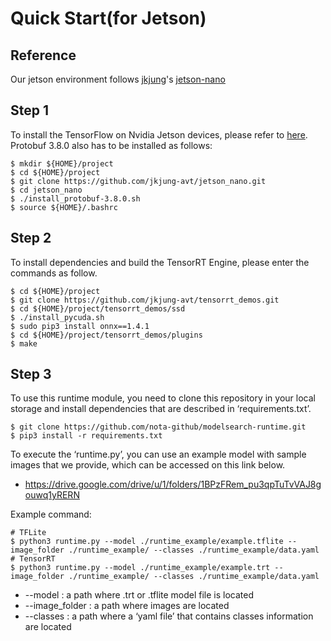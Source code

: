 # Quick Start(for Jetson)

## Reference
Our jetson environment follows [jkjung](https://github.com/jkjung-avt)'s [jetson-nano](https://github.com/jkjung-avt/jetson_nano)


## Step 1

To install the TensorFlow on Nvidia Jetson devices, please refer to [here](https://docs.nvidia.com/deeplearning/frameworks/install-tf-jetson-platform/index.html). Protobuf 3.8.0 also has to be installed as follows:

```shell
$ mkdir ${HOME}/project
$ cd ${HOME}/project
$ git clone https://github.com/jkjung-avt/jetson_nano.git
$ cd jetson_nano
$ ./install_protobuf-3.8.0.sh
$ source ${HOME}/.bashrc
```

## Step 2

To install dependencies and build the TensorRT Engine, please enter the commands as follow.

```Shell
$ cd ${HOME}/project
$ git clone https://github.com/jkjung-avt/tensorrt_demos.git
$ cd ${HOME}/project/tensorrt_demos/ssd
$ ./install_pycuda.sh
$ sudo pip3 install onnx==1.4.1
$ cd ${HOME}/project/tensorrt_demos/plugins
$ make
```


## Step 3

To use this runtime module, you need to clone this repository in your local storage and install dependencies that are described in ‘requirements.txt’.

```shell
$ git clone https://github.com/nota-github/modelsearch-runtime.git
$ pip3 install -r requirements.txt
```


To execute the ‘runtime.py’, you can use an example model with sample images that we provide, which can be accessed on this link below.

- https://drive.google.com/drive/u/1/folders/1BPzFRem_pu3qpTuTvVAJ8gouwq1yRERN



Example command:

```shell
# TFLite
$ python3 runtime.py --model ./runtime_example/example.tflite --image_folder ./runtime_example/ --classes ./runtime_example/data.yaml
# TensorRT
$ python3 runtime.py --model ./runtime_example/example.trt --image_folder ./runtime_example/ --classes ./runtime_example/data.yaml
```

- --model : a path where .trt or .tflite model file is located
- --image_folder : a path where images are located
- --classes : a path where a ‘yaml file’ that contains classes information are located

